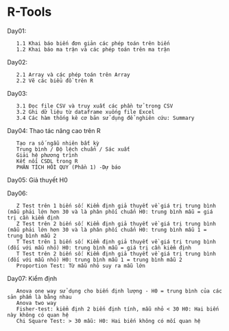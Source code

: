 # R-Tools
Day01: 
       
       1.1 Khai báo biến đơn giản các phép toán trên biến
       1.2 Khai báo ma trận và các phép toán trên ma trận

Day02: 
       
       2.1 Array và các phép toán trên Array
       2.2 Vẽ các biểu đồ trên R

Day03: 
       
       3.1 Đọc file CSV và truy xuất các phần tử trong CSV
       3.2 Ghi dữ liệu từ dataframe xuống file Excel
       3.4 Các hàm thống kê cơ bản sử dụng để nghiên cứu: Summary

Day04: Thao tác nâng cao trên R

       Tạo ra số ngẫu nhiên bất kỳ
       Trung bình / Độ lệch chuẩn / Sác xuất
       Giải hệ phương trình
       Kết nối CSDL trong R
       PHÂN TÍCH HỒI QUY (Phần 1) -Dự báo
       
Day05: Giả thuyết H0

Day06: 

       Z Test trên 1 biến số: Kiểm định giả thuyết về giá trị trung bình (mẫu phải lớn hơn 30 và là phân phối chuẩn H0: trung bình mẫu = giá trị cần kiểm định
       Z Test trên 2 biến số: Kiểm định giả thuyết về giá trị trung bình (mẫu phải lớn hơn 30 và là phân phối chuẩn H0: trung bình mẫu 1 = trung bình mẫu 2
       T Test trên 1 biến số: Kiểm định giả thuyết về giá trị trung bình (đối với mẫu nhỏ) H0: trung bình mẫu = giá trị cần kiểm định
       T Test trên 2 biến số: Kiểm định giả thuyết về giá trị trung bình (đối với mẫu nhỏ) H0: trung bình mẫu 1 = trung bình mẫu 2
       Proportion Test: Từ mẫu nhỏ suy ra mẫu lớn
  
Day07: Kiểm định

       Anova one way sử dụng cho biến định lượng - H0 = trung bình của các sản phẩm là bằng nhau
       Anova two way
       Fisher-test: kiểm định 2 biến định tính, mẫu nhỏ < 30 H0: Hai biến này không có quan hệ
       Chi Square Test: > 30 mẫu: H0: Hai biến không có mối quan hệ
